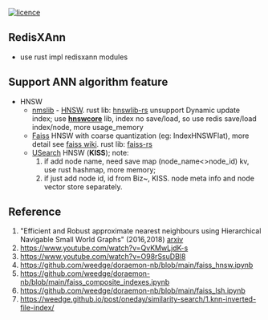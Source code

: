 [![licence](https://img.shields.io/github/license/weedge/redisxann.svg)](https://github.com/weedge/redisxann/blob/main/LICENSE)

## RedisXAnn
- use rust impl redisxann modules  

## Support ANN algorithm feature

- HNSW
  * [nmslib](https://github.com/nmslib) - [HNSW](https://github.com/nmslib/hnswlib). rust lib: [hnswlib-rs](https://github.com/jean-pierreBoth/hnswlib-rs) unsupport Dynamic update index; use [**hnswcore**](./rust/hnsw/hnswcore/) lib, index no save/load, so use redis save/load index/node, more usage_memory
  * [Faiss](https://github.com/facebookresearch/faiss) HNSW with coarse quantization (eg: IndexHNSWFlat), more detail see [faiss wiki](https://github.com/facebookresearch/faiss/wiki).  rust lib: [faiss-rs](https://github.com/Enet4/faiss-rs)
  * [USearch](https://github.com/unum-cloud/usearch) HNSW (**KISS**); 
    note: 
    1. if add node name, need save map (node_name<>node_id) kv, use rust hashmap, more memory; 
    2. if just add node id, id from Biz~, KISS. node meta info and node vector store separately.

## Reference
1. "Efficient and Robust approximate nearest neighbours using Hierarchical Navigable Small World Graphs" (2016,2018) [arxiv](https://arxiv.org/abs/1603.09320)
2. https://www.youtube.com/watch?v=QvKMwLjdK-s
3. https://www.youtube.com/watch?v=O98rSsuDBl8
4. https://github.com/weedge/doraemon-nb/blob/main/faiss_hnsw.ipynb
5. https://github.com/weedge/doraemon-nb/blob/main/faiss_composite_indexes.ipynb
6. https://github.com/weedge/doraemon-nb/blob/main/faiss_lsh.ipynb
7. https://weedge.github.io/post/oneday/similarity-search/1.knn-inverted-file-index/
